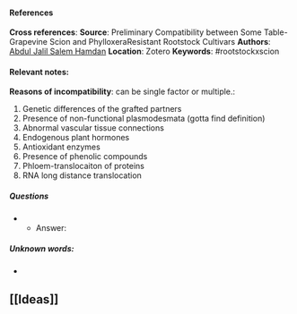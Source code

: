#### References
**Cross references**: 
**Source**: Preliminary Compatibility between Some Table-Grapevine Scion and PhylloxeraResistant Rootstock Cultivars
**Authors**: [Abdul Jalil Salem Hamdan](https://www.researchgate.net/profile/Abdul-Jalil-Hamdan)
**Location**: Zotero
**Keywords**: #rootstockxscion 

#### **Relevant notes**:
**Reasons of incompatibility**: can be single factor or multiple.:
1.  Genetic differences of the grafted partners
2.  Presence of non-functional plasmodesmata (gotta find definition)
3.  Abnormal vascular tissue connections
4.  Endogenous plant hormones
5.  Antioxidant enzymes
6.  Presence of phenolic compounds
7.  Phloem-translocaiton of proteins
8.  RNA long distance translocation
##### **Questions**
- 
	- Answer:

##### **Unknown words**: 
- 
**[[Ideas]]**
-  
